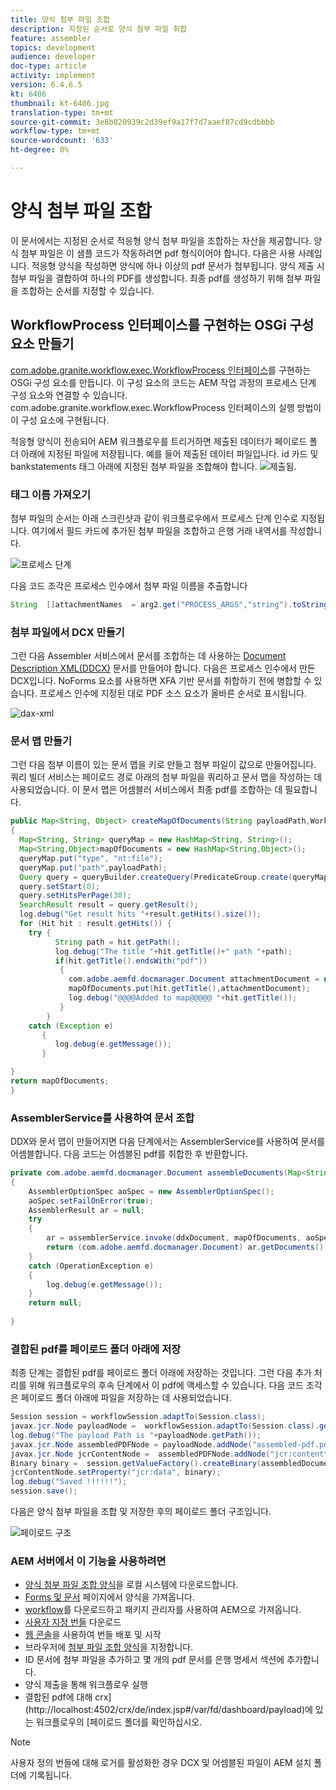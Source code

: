 ```yaml
---
title: 양식 첨부 파일 조합
description: 지정된 순서로 양식 첨부 파일 취합
feature: assembler
topics: development
audience: developer
doc-type: article
activity: implement
version: 6.4,6.5
kt: 6406
thumbnail: kt-6406.jpg
translation-type: tm+mt
source-git-commit: 3e8b820939c2d39ef9a17f7d7aaef87cd9cdbbbb
workflow-type: tm+mt
source-wordcount: '633'
ht-degree: 0%

---
```



# 양식 첨부 파일 조합

이 문서에서는 지정된 순서로 적응형 양식 첨부 파일을 조합하는 자산을 제공합니다. 양식 첨부 파일은 이 샘플 코드가 작동하려면 pdf 형식이어야 합니다. 다음은 사용 사례입니다.
적응형 양식을 작성하면 양식에 하나 이상의 pdf 문서가 첨부됩니다.
양식 제출 시 첨부 파일을 결합하여 하나의 PDF를 생성합니다. 최종 pdf를 생성하기 위해 첨부 파일을 조합하는 순서를 지정할 수 있습니다.

## WorkflowProcess 인터페이스를 구현하는 OSGi 구성 요소 만들기

[com.adobe.granite.workflow.exec.WorkflowProcess 인터페이스](https://helpx.adobe.com/experience-manager/6-5/sites/developing/using/reference-materials/javadoc/com/adobe/granite/workflow/exec/WorkflowProcess.html)를 구현하는 OSGi 구성 요소를 만듭니다. 이 구성 요소의 코드는 AEM 작업 과정의 프로세스 단계 구성 요소와 연결할 수 있습니다. com.adobe.granite.workflow.exec.WorkflowProcess 인터페이스의 실행 방법이 이 구성 요소에 구현됩니다.

적응형 양식이 전송되어 AEM 워크플로우를 트리거하면 제출된 데이터가 페이로드 폴더 아래에 지정된 파일에 저장됩니다. 예를 들어 제출된 데이터 파일입니다. id 카드 및 bankstatements 태그 아래에 지정된 첨부 파일을 조합해야 합니다.
![제출됨](assets/submitted-data.JPG).

### 태그 이름 가져오기

첨부 파일의 순서는 아래 스크린샷과 같이 워크플로우에서 프로세스 단계 인수로 지정됩니다. 여기에서 필드 카드에 추가된 첨부 파일을 조합하고 은행 거래 내역서를 작성합니다.

![프로세스 단계](assets/process-step.JPG)

다음 코드 조각은 프로세스 인수에서 첨부 파일 이름을 추출합니다

```java
String  []attachmentNames  = arg2.get("PROCESS_ARGS","string").toString().split(",");
```

### 첨부 파일에서 DCX 만들기

그런 다음 Assembler 서비스에서 문서를 조합하는 데 사용하는 [Document Description XML(DDCX)](https://helpx.adobe.com/pdf/aem-forms/6-2/ddxRef.pdf) 문서를 만들어야 합니다. 다음은 프로세스 인수에서 만든 DCX입니다. NoForms 요소를 사용하면 XFA 기반 문서를 취합하기 전에 병합할 수 있습니다. 프로세스 인수에 지정된 대로 PDF 소스 요소가 올바른 순서로 표시됩니다.

![dax-xml](assets/ddx.PNG)

### 문서 맵 만들기

그런 다음 첨부 이름이 있는 문서 맵을 키로 만들고 첨부 파일이 값으로 만들어집니다. 쿼리 빌더 서비스는 페이로드 경로 아래의 첨부 파일을 쿼리하고 문서 맵을 작성하는 데 사용되었습니다. 이 문서 맵은 어셈블러 서비스에서 최종 pdf를 조합하는 데 필요합니다.

```java
public Map<String, Object> createMapOfDocuments(String payloadPath,WorkflowSession workflowSession )
{
  Map<String, String> queryMap = new HashMap<String, String>();
  Map<String,Object>mapOfDocuments = new HashMap<String,Object>();
  queryMap.put("type", "nt:file");
  queryMap.put("path",payloadPath);
  Query query = queryBuilder.createQuery(PredicateGroup.create(queryMap),workflowSession.adaptTo(Session.class));
  query.setStart(0);
  query.setHitsPerPage(30);
  SearchResult result = query.getResult();
  log.debug("Get result hits "+result.getHits().size());
  for (Hit hit : result.getHits()) {
    try {
          String path = hit.getPath();
          log.debug("The title "+hit.getTitle()+" path "+path);
          if(hit.getTitle().endsWith("pdf"))
           {
             com.adobe.aemfd.docmanager.Document attachmentDocument = new com.adobe.aemfd.docmanager.Document(path);
             mapOfDocuments.put(hit.getTitle(),attachmentDocument);
             log.debug("@@@@Added to map@@@@@ "+hit.getTitle());
           }
        }
    catch (Exception e)
       {
          log.debug(e.getMessage());
       }

}
return mapOfDocuments;
}
```

### AssemblerService를 사용하여 문서 조합

DDX와 문서 맵이 만들어지면 다음 단계에서는 AssemblerService를 사용하여 문서를 어셈블합니다.
다음 코드는 어셈블된 pdf를 취합한 후 반환합니다.

```java
private com.adobe.aemfd.docmanager.Document assembleDocuments(Map<String, Object> mapOfDocuments, com.adobe.aemfd.docmanager.Document ddxDocument)
{
    AssemblerOptionSpec aoSpec = new AssemblerOptionSpec();
    aoSpec.setFailOnError(true);
    AssemblerResult ar = null;
    try
    {
        ar = assemblerService.invoke(ddxDocument, mapOfDocuments, aoSpec);
        return (com.adobe.aemfd.docmanager.Document) ar.getDocuments().get("GeneratedDocument.pdf");
    }
    catch (OperationException e)
    {
        log.debug(e.getMessage());
    }
    return null;
    
}
```

### 결합된 pdf를 페이로드 폴더 아래에 저장

최종 단계는 결합된 pdf를 페이로드 폴더 아래에 저장하는 것입니다. 그런 다음 추가 처리를 위해 워크플로우의 후속 단계에서 이 pdf에 액세스할 수 있습니다.
다음 코드 조각은 페이로드 폴더 아래에 파일을 저장하는 데 사용되었습니다.

```java
Session session = workflowSession.adaptTo(Session.class);
javax.jcr.Node payloadNode =  workflowSession.adaptTo(Session.class).getNode(workItem.getWorkflowData().getPayload().toString());
log.debug("The payload Path is "+payloadNode.getPath());
javax.jcr.Node assembledPDFNode = payloadNode.addNode("assembled-pdf.pdf", "nt:file"); 
javax.jcr.Node jcrContentNode =  assembledPDFNode.addNode("jcr:content", "nt:resource");
Binary binary =  session.getValueFactory().createBinary(assembledDocument.getInputStream());
jcrContentNode.setProperty("jcr:data", binary);
log.debug("Saved !!!!!!"); 
session.save();
```

다음은 양식 첨부 파일을 조합 및 저장한 후의 페이로드 폴더 구조입니다.

![페이로드 구조](assets/payload-structure.JPG)

### AEM 서버에서 이 기능을 사용하려면

* [양식 첨부 파일 조합 양식](assets/assemble-form-attachments-af.zip)을 로컬 시스템에 다운로드합니다.
* [Forms 및 문서](http://localhost:4502/aem/forms.html/content/dam/formsanddocuments) 페이지에서 양식을 가져옵니다.
* [workflow](assets/assemble-form-attachments.zip)를 다운로드하고 패키지 관리자를 사용하여 AEM으로 가져옵니다.
* [사용자 지정 번들](assets/assembletaskattachments.assembletaskattachments.core-1.0-SNAPSHOT.jar) 다운로드
* [웹 콘솔](http://localhost:4502/system/console/bundles)을 사용하여 번들 배포 및 시작
* 브라우저에 [첨부 파일 조합 양식](http://localhost:4502/content/dam/formsanddocuments/assembleattachments/jcr:content?wcmmode=disabled)을 지정합니다.
* ID 문서에 첨부 파일을 추가하고 몇 개의 pdf 문서를 은행 명세서 섹션에 추가합니다.
* 양식 제출을 통해 워크플로우 실행
* 결합된 pdf에 대해 crx](http://localhost:4502/crx/de/index.jsp#/var/fd/dashboard/payload)에 있는 워크플로우의 [페이로드 폴더를 확인하십시오.

>[!NOTE]
> 사용자 정의 번들에 대해 로거를 활성화한 경우 DCX 및 어셈블된 파일이 AEM 설치 폴더에 기록됩니다.

